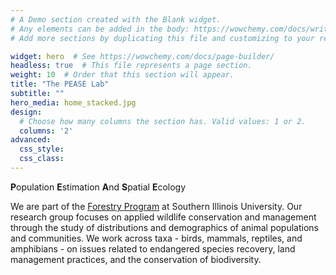 ```yaml
---
# A Demo section created with the Blank widget.
# Any elements can be added in the body: https://wowchemy.com/docs/writing-markdown-latex/
# Add more sections by duplicating this file and customizing to your requirements.

widget: hero  # See https://wowchemy.com/docs/page-builder/
headless: true  # This file represents a page section.
weight: 10  # Order that this section will appear.
title: "The PEASE Lab"
subtitle: ""
hero_media: home_stacked.jpg
design:
  # Choose how many columns the section has. Valid values: 1 or 2.
  columns: '2'
advanced:
  css_style:
  css_class:
---
```


**P**opulation **E**stimation **A**nd **S**patial **E**cology   

We are part of the [Forestry Program](https://coas.siu.edu/academics/departments/forestry/) at Southern Illinois University. Our research group focuses on applied wildlife conservation and management through the study of distributions and demographics of animal populations and communities. We work across taxa - birds, mammals, reptiles, and amphibians - on issues related to endangered species recovery, land management practices, and the conservation of biodiversity.
